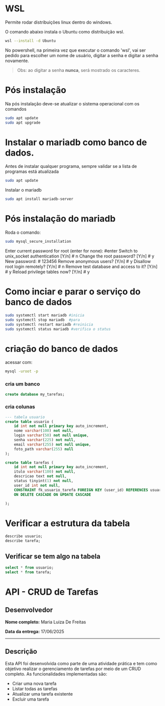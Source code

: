 # WSL 
Permite rodar distribuições linux dentro do windows.

O comando abaixo instala o Ubuntu como distribuição wsl.
```bash
wsl --install -d Ubuntu 
```
No powershell, na primeira vez que executar o comando 'wsl', vai ser pedido para escolher um nome de usuário, digitar a senha e digitar a senha novamente.

> Obs: ao digitar a senha **nunca**, será mostrado os caracteres.

# Pós instalação 
Na pós instalação deve-se atualizar o sistema operacional com os comandos 

```bash 
sudo apt update 
sudo apt upgrade 
```

# Instalar o mariadb como banco de dados.

Antes de instalar qualquer programa, sempre validar se a lista de programas está atualizada

```bash
sudo apt update
```

Instalar o mariadb 
```bash
sudo apt install mariadb-server
```

# Pós instalação do mariadb 
Roda o comando:
```bash
sudo mysql_secure_installation
```

Enter current password for root (enter for none):  #enter 
Switch to unix_socket authentication [Y/n]      # n
Change the root password? [Y/n]  # y
New password:  # 123456
Remove anonymous users? [Y/n] # y
Disallow root login remotely? [Y/n] # n
Remove test database and access to it? [Y/n] # y
Reload privilege tables now? [Y/n] # y

# Como inciar e parar o serviço do banco de dados 
```bash
sudo systemctl start mariadb #inicia
sudo systemctl stop mariadb  #para
sudo systemctl restart mariadb #reinicia
sudo systemctl status mariadb #verifica o status 
```

# criação do banco de dados
acessar com:

```bash
mysql -uroot -p
```
### cria um banco
```sql
create database my_tarefas;
```

### cria colunas 
```sql
--- tabela usuario
create table usuario (
    id int not null primary key auto_increment, 
    nome varchar(100) not null,
    login varchar(50) not null unique,
    senha varchar(225) not null,
    email varchar(255) not null unique, 
    foto_path varchar(255) null
);
```

```sql
create table tarefas (
    id int not null primary key auto_increment, 
    itulo varchar(100) not null,
    descricao text not null,
    status tinyint(1) not null,
    user_id int not null,
    CONSTRAINT fk_usuario_tarefa FOREIGN KEY (user_id) REFERENCES usuario (id)
    ON DELETE CASCADE ON UPDATE CASCADE

);
```

# Verificar a estrutura da tabela
```sql
describe usuario;
describe tarefa;
```
## Verificar se tem algo na tabela
```sql
select * from usuario;
select * from tarefa;
```



# API - CRUD de Tarefas

## Desenvolvedor

**Nome completo:** Maria Luiza De Freitas

**Data da entrega:** 17/06/2025

---

## Descrição

Esta API foi desenvolvida como parte de uma atividade prática e tem como objetivo realizar o gerenciamento de tarefas por meio de um CRUD completo. As funcionalidades implementadas são:

- Criar uma nova tarefa
- Listar todas as tarefas
- Atualizar uma tarefa existente
- Excluir uma tarefa
